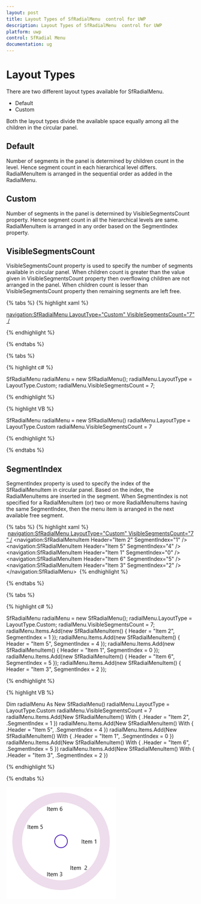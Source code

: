 ```yaml
---
layout: post
title: Layout Types of SfRadialMenu  control for UWP
description: Layout Types of SfRadialMenu  control for UWP
platform: uwp
control: SfRadial Menu 
documentation: ug
---
```


# Layout Types

There are two different layout types available for SfRadialMenu. 

* Default
* Custom

Both the layout types divide the available space equally among all the children in the circular panel.

## Default

Number of segments in the panel is determined by children count in the level. Hence segment count in each hierarchical level differs. RadialMenuItem is arranged in the sequential order as added in the RadialMenu.

## Custom

Number of segments in the panel is determined by VisibleSegmentsCount property. Hence segment count in all the hierarchical levels are same. RadialMenuItem is arranged in any order based on the SegmentIndex property.

## VisibleSegmentsCount

VisibleSegmentsCount property is used to specify the number of segments available in circular panel. When children count is greater than the value given in VisibleSegmentsCount property then overflowing children are not arranged in the panel. When children count is lesser than VisibleSegmentsCount property then remaining segments are left free.

{% tabs %}
{% highlight xaml %}

<navigation:SfRadialMenu LayoutType="Custom" VisibleSegmentsCount="7" />

{% endhighlight %}

{% endtabs %}

{% tabs %}

{% highlight c# %}

SfRadialMenu radialMenu = new SfRadialMenu();
radialMenu.LayoutType = LayoutType.Custom;
radialMenu.VisibleSegmentsCount = 7; 
 
{% endhighlight %}

{% highlight VB %}

SfRadialMenu radialMenu = new SfRadialMenu()
radialMenu.LayoutType = LayoutType.Custom
radialMenu.VisibleSegmentsCount = 7
 
{% endhighlight %}

{% endtabs %}

## SegmentIndex

SegmentIndex property is used to specify the index of the SfRadialMenuItem in circular panel. Based on the index, the RadialMenuItems are inserted in the segment. When SegmentIndex is not specified for a RadialMenuItem (or) two or more RadialMenuItems having the same SegmentIndex, then the menu item is arranged in the next available free segment. 

{% tabs %}
{% highlight xaml %}
 <navigation:SfRadialMenu LayoutType="Custom" VisibleSegmentsCount="7" />
 <navigation:SfRadialMenuItem Header="Item  2" SegmentIndex="1" />
 <navigation:SfRadialMenuItem Header="Item 5" SegmentIndex="4" /> 
 <navigation:SfRadialMenuItem Header="Item 1" SegmentIndex="0" />
 <navigation:SfRadialMenuItem Header="Item 6" SegmentIndex="5" />
 <navigation:SfRadialMenuItem Header="Item 3" SegmentIndex="2" />
 </navigation:SfRadialMenu> 
{% endhighlight %}

{% endtabs %}

{% tabs %}

{% highlight c# %}

SfRadialMenu radialMenu = new SfRadialMenu();
radialMenu.LayoutType = LayoutType.Custom;
radialMenu.VisibleSegmentsCount = 7;          
radialMenu.Items.Add(new SfRadialMenuItem() { Header = "Item 2", SegmentIndex = 1 });
radialMenu.Items.Add(new SfRadialMenuItem() { Header = "Item 5", SegmentIndex = 4 });
radialMenu.Items.Add(new SfRadialMenuItem() { Header = "Item 1", SegmentIndex = 0 });
radialMenu.Items.Add(new SfRadialMenuItem() { Header = "Item 6", SegmentIndex = 5 });
radialMenu.Items.Add(new SfRadialMenuItem() { Header = "Item 3", SegmentIndex = 2 });

{% endhighlight %}

{% highlight VB %}

Dim radialMenu As New SfRadialMenu()
radialMenu.LayoutType = LayoutType.Custom
radialMenu.VisibleSegmentsCount = 7
radialMenu.Items.Add(New SfRadialMenuItem() With {
	.Header = "Item 2",
	.SegmentIndex = 1
})
radialMenu.Items.Add(New SfRadialMenuItem() With {
	.Header = "Item 5",
	.SegmentIndex = 4
})
radialMenu.Items.Add(New SfRadialMenuItem() With {
	.Header = "Item 1",
	.SegmentIndex = 0
})
radialMenu.Items.Add(New SfRadialMenuItem() With {
	.Header = "Item 6",
	.SegmentIndex = 5
})
radialMenu.Items.Add(New SfRadialMenuItem() With {
	.Header = "Item 3",
	.SegmentIndex = 2
})

{% endhighlight %}

{% endtabs %}

![RadialMenu Customized view](Layout-Types_images/Layout-Types_img1.png)





